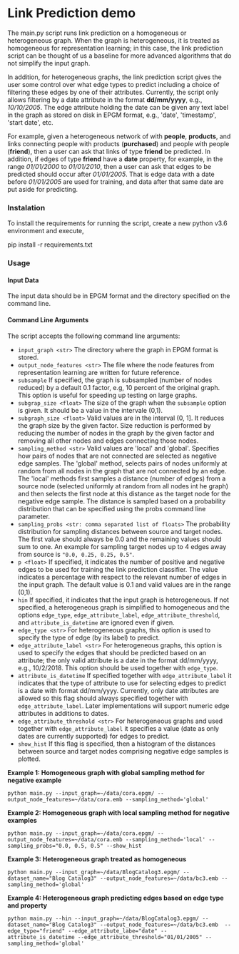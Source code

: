 # Link Prediction demo

The main.py script runs link prediction on a homogeneous or heterogeneous graph. When
the graph is heterogeneous, it is treated as homogeneous for representation learning; in
this case, the link prediction script can be thought of us a baseline for more advanced
algorithms that do not simplify the input graph. 

In addition, for heterogeneous graphs, the link prediction script gives the user some control over what edge 
types to predict including a choice of filtering these edges by one of their attributes. Currently, the script only
allows filtering by a date attribute in the format **dd/mm/yyyy**, e.g., *10/10/2005*. The edge attribute holding the date
can be given any text label in the graph as stored on disk in EPGM format, e.g., 'date', 'timestamp', 'start date', etc. 

For example, given a heterogeneous network of with **people**, **products**, and links connecting people with products 
(**purchased**) and people with people (**friend**), then a user can ask that links of type **friend** be predicted. In addition,
if edges of type **friend** have a **date** property, for example, in the range *01/01/2000* to *01/01/2010*, then a user
can ask that edges to be predicted should occur after *01/01/2005*. That is edge data with a date before *01/01/2005* are
used for training, and data after that same date are put aside for predicting.


### Instalation
To install the requirements for running the script, create a new python v3.6 environment
and execute,

pip install -r requirements.txt

### Usage

#### Input Data
The input data should be in EPGM format and the directory specified on the command line.

#### Command Line Arguments
The script accepts the following command line arguments:
               
- `input_graph <str>`  The directory where the graph in EPGM format is stored.
- `output_node_features <str>` The file where the node features from representation learning are written 
for future reference.
- `subsample` If specified, the graph is subsampled (number of nodes reduced) by a default 0.1 factor, e.g,
10 percent of the original graph. This option is useful for speeding up testing on large graphs.
- `subgrap_size <float>` The size of the graph when the `subsample` option is given. It should be a value
in the intervale (0,1).
- `subgraph_size <float>` Valid values are in the interval (0, 1]. It reduces the graph size by the given factor. 
Size reduction is performed by reducing the number of nodes in the graph by the given factor and removing all other
nodes and edges connecting those nodes.
- `sampling_method <str>` Valid values are 'local' and 'global'. Specifies how pairs of nodes that are not connected are 
selected as negative edge samples. The 'global' method, selects pairs of nodes uniformly at random from all nodes in 
the graph that are not connected by an edge. The 'local' methods first samples a distance (number of edges) from a 
source node (selected uniformly at random from all nodes int he graph) and then selects the first node at this distance 
as the target node for the negative edge sample. The distance is sampled based on a probability distribution that can 
be specified using the probs command line parameter.
- `sampling_probs <str: comma separated list of floats>` The probability distribution for sampling distances between 
source and target nodes. The first value should always be 0.0 and the remaining values should sum to one. An example for 
sampling target nodes up to 4 edges away from source is `"0.0, 0.25, 0.25, 0.5"`.
- `p <float>` If specified, it indicates the number of positive and negative edges to be used for training
the link prediction classifier. The value indicates a percentage with respect to the relevant number of
edges in the input graph. The default value is 0.1 and valid values are in the range (0,1).
- `hin` If specified, it indicates that the input graph is heterogeneous. If not specified, a heterogeneous graph is
simplified to homogeneous and the options `edge_type`, `edge_attribute_label`, `edge_attribute_threshold`, and
`attribute_is_datetime` are ignored even if given.
- `edge_type <str>` For heterogeneous graphs, this option is used to specify the type of edge (by its label) to
predict. 
- `edge_attribute_label <str>` For heterogeneous graphs, this option is used to specify the edges that should be
predicted based on an attribute; the only valid attribute is a date in the format dd/mm/yyyy, e.g., 10/2/2018. This
option should be used together with `edge_type`.
- `attribute_is_datetime` If specified together with `edge_attribute_label` it indicates that the type of attribute
to use for selecting edges to predict is a date with format dd/mm/yyyy. Currently, only date attributes are allowed so
this flag should always specified together with `edge_attribute_label`. Later implementations will support numeric
edge attributes in additions to dates.
- `edge_attribute_threshold <str>` For heterogeneous graphs and used together with `edge_attribute_label` it specifies
a value (date as only dates are currently supported) for edges to predict.
- `show_hist` If this flag is specified, then a histogram of the distances between source and target nodes comprising
negative edge samples is plotted. 


**Example 1: Homogeneous graph with global sampling method for negative example** 
``` 
python main.py --input_graph=~/data/cora.epgm/ --output_node_features=~/data/cora.emb --sampling_method='global'
```

**Example 2: Homogeneous graph with local sampling method for negative examples** 
``` 
python main.py --input_graph=~/data/cora.epgm/ --output_node_features=~/data/cora.emb --sampling_method='local' --sampling_probs="0.0, 0.5, 0.5" --show_hist
```

**Example 3: Heterogeneous graph treated as homogeneous** 
``` 
python main.py --input_graph=~/data/BlogCatalog3.epgm/ --dataset_name="Blog Catalog3" --output_node_features=~/data/bc3.emb --sampling_method='global'
```

**Example 4: Heterogeneous graph predicting edges based on edge type and property** 
``` 
python main.py --hin --input_graph=~/data/BlogCatalog3.epgm/ --dataset_name="Blog Catalog3" --output_node_features=~/data/bc3.emb  --edge_type="friend" --edge_attribute_labe="date" --attribute_is_datetime --edge_attribute_threshold="01/01/2005" --sampling_method='global'
```